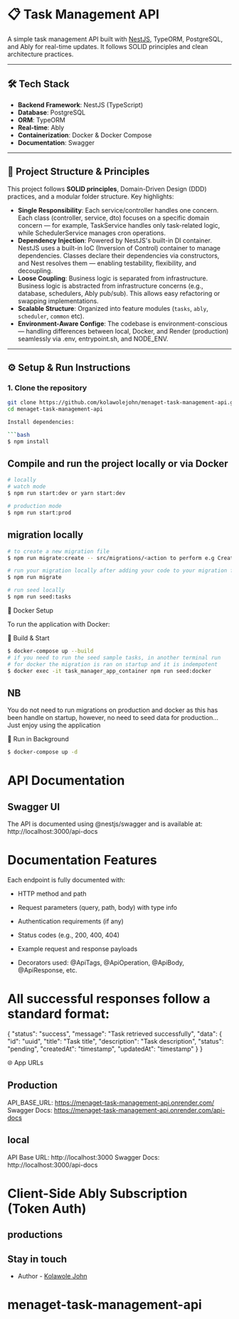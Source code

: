 # 📋 Task Management API

A simple task management API built with [NestJS](https://nestjs.com), TypeORM, PostgreSQL, and Ably for real-time updates. It follows SOLID principles and clean architecture practices.

---

## 🛠️ Tech Stack

- **Backend Framework**: NestJS (TypeScript)
- **Database**: PostgreSQL
- **ORM**: TypeORM
- **Real-time**: Ably
- **Containerization**: Docker & Docker Compose
- **Documentation**: Swagger

---

## 📁 Project Structure & Principles

This project follows **SOLID principles**, Domain-Driven Design (DDD) practices, and a modular folder structure. Key highlights:

- **Single Responsibility**: Each service/controller handles one concern. Each class (controller, service, dto) focuses on a specific domain concern — for example, TaskService handles only task-related logic, while SchedulerService manages cron operations.
- **Dependency Injection**: Powered by NestJS's built-in DI container. NestJS uses a built-in IoC (Inversion of Control) container to manage dependencies.
Classes declare their dependencies via constructors, and Nest resolves them — enabling testability, flexibility, and decoupling.
- **Loose Coupling**: Business logic is separated from infrastructure. Business logic is abstracted from infrastructure concerns (e.g., database, schedulers, Ably pub/sub). This allows easy refactoring or swapping implementations.
- **Scalable Structure**: Organized into feature modules (`tasks`, `ably`, `scheduler`, `common` etc).
- **Environment-Aware Confige**: The codebase is environment-conscious — handling differences between local, Docker, and Render (production) seamlessly via .env, entrypoint.sh, and NODE_ENV.

---

## ⚙️ Setup & Run Instructions

### 1. Clone the repository

````bash
git clone https://github.com/kolawolejohn/menaget-task-management-api.git
cd menaget-task-management-api

Install dependencies:

```bash
$ npm install
````

## Compile and run the project locally or via Docker

```bash
# locally
# watch mode
$ npm run start:dev or yarn start:dev

# production mode
$ npm run start:prod
```

## migration locally

```bash
# to create a new migration file
$ npm run migrate:create -- src/migrations/<action to perform e.g CreateTaskTable>

# run your migration locally after adding your code to your migration file
$ npm run migrate

# run seed locally
$ npm run seed:tasks
```

🐳 Docker Setup

To run the application with Docker:

🔧 Build & Start

```bash
$ docker-compose up --build
# if you need to run the seed sample tasks, in another terminal run
# for docker the migration is ran on startup and it is indempotent
$ docker exec -it task_manager_app_container npm run seed:docker
```

## NB

You do not need to run migrations on production and docker as this has been handle on startup, however, no need to seed data for production... Just enjoy using the application

🔁 Run in Background

```bash
$ docker-compose up -d
```

# API Documentation

## Swagger UI

The API is documented using @nestjs/swagger and is available at:
http://localhost:3000/api-docs

# Documentation Features

Each endpoint is fully documented with:

- HTTP method and path

- Request parameters (query, path, body) with type info

- Authentication requirements (if any)

- Status codes (e.g., 200, 400, 404)

- Example request and response payloads

- Decorators used: @ApiTags, @ApiOperation, @ApiBody, @ApiResponse, etc.

# All successful responses follow a standard format:

{
"status": "success",
"message": "Task retrieved successfully",
"data": {
"id": "uuid",
"title": "Task title",
"description": "Task description",
"status": "pending",
"createdAt": "timestamp",
"updatedAt": "timestamp"
}
}

🌐 App URLs

## Production

API_BASE_URL: https://menaget-task-management-api.onrender.com/
Swagger Docs: https://menaget-task-management-api.onrender.com/api-docs

## local

API Base URL: http://localhost:3000
Swagger Docs: http://localhost:3000/api-docs

# Client-Side Ably Subscription (Token Auth)

<script src="https://cdn.ably.io/lib/ably.min-1.js"></script>
<script>
  // Replace with your backend token endpoint
  const tokenEndpoint = 'https://menaget-task-management-api.onrender.com/ably/token';

  fetch(tokenEndpoint)
    .then((res) => res.json())
    .then((tokenRequest) => {
      const ably = new Ably.Realtime({
        authUrl: tokenEndpoint, // Ably will fetch token automatically when needed
      });

      const channel = ably.channels.get('tasks');

      channel.subscribe((message) => {
        console.log('📣 New task event:', message.name, message.data);
      });
    })
    .catch((err) => {
      console.error('Failed to connect to Ably:', err);
    });
</script>

## productions

## Stay in touch

- Author - [Kolawole John](https://twitter.com/kolawole_john)

# menaget-task-management-api
